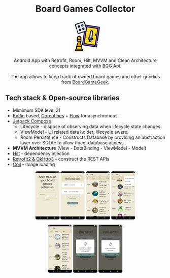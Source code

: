 
<h1 align="center">Board Games Collector</h1>
<p align="center">
  <img width="20%" height="20%" src="https://github.com/KlaudiaK/Board-Games-Collection/blob/master/board-game.png">
</p>

<p align="center">
Android App with Retrofit, Room, Hilt, MVVM and Clean Architecture concepts integrated with BGG Api.  <br> <br>
The app allows to keep track of owned board games and other goodies from <a href="https://boardgamegeek.com/" target="_blank">BoardGameGeek</a>.

</p>


## Tech stack & Open-source libraries
- Mimimum SDK level 21
- <a href="https://kotlinlang.org/" target="_blank">Kotlin</a> based, <a href="https://github.com/Kotlin/kotlinx.coroutines" target="_blank">Coroutines</a> + <a href="https://kotlin.github.io/kotlinx.coroutines/kotlinx-coroutines-core/kotlinx.coroutines.flow/" target="_blank">Flow</a> for asynchronous.
- <a href="https://developer.android.com/jetpack/compose" target="_blank">Jetpack Compose</a>
  - Lifecycle - dispose of observing data when lifecycle state changes.
  - ViewModel - UI related data holder, lifecycle aware.
  - Room Persistence - Constructs Database by providing an abstraction layer over SQLite to allow fluent database access.
- **MVVM Architecture**   (View - DataBinding - ViewModel - Model)
- <a href="https://dagger.dev/hilt/" target="_blank">Hilt</a> - dependency injection
- <a href="https://github.com/square/retrofit" target="_blank">Retrofit2 & OkHttp3</a> - construct the REST APIs
- <a href="https://coil-kt.github.io/coil/compose/" target="_blank">Coil</a> - image loading



<p align="center">
  <img width="15%" height="15%" src="https://github.com/KlaudiaK/Board-Games-Collection/blob/master/images/1.png">
  <img width="15%" height="15%" src="https://github.com/KlaudiaK/Board-Games-Collection/blob/master/images/2.png">
  <img width="15%" height="15%" src="https://github.com/KlaudiaK/Board-Games-Collection/blob/master/images/3.png">
  <img width="15%" height="15%" src="https://github.com/KlaudiaK/Board-Games-Collection/blob/master/images/4.png">
</p>
<p align="center">
  <img width="15%" height="15%" src="https://github.com/KlaudiaK/Board-Games-Collection/blob/master/images/5.png">
  <img width="15%" height="15%" src="https://github.com/KlaudiaK/Board-Games-Collection/blob/master/images/6.png">
  <img width="15%" height="15%" src="https://github.com/KlaudiaK/Board-Games-Collection/blob/master/images/7.png">
</p>
